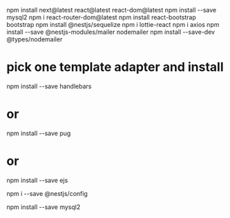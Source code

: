 npm install next@latest react@latest react-dom@latest
npm install --save mysql2
npm i react-router-dom@latest
npm install react-bootstrap bootstrap
npm  install @nestjs/sequelize
npm i lottie-react
npm i axios
npm install --save @nestjs-modules/mailer nodemailer
npm install --save-dev @types/nodemailer
# pick one template adapter and install
npm install --save handlebars
# or
npm install --save pug
# or
npm install --save ejs

npm i --save @nestjs/config

npm install --save mysql2